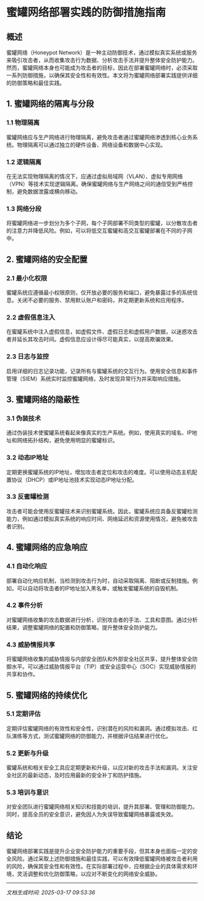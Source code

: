 # 蜜罐网络部署实践的防御措施指南

## 概述

蜜罐网络（Honeypot Network）是一种主动防御技术，通过模拟真实系统或服务来吸引攻击者，从而收集攻击行为数据、分析攻击手法并提升整体安全防护能力。然而，蜜罐网络本身也可能成为攻击者的目标，因此在部署蜜罐网络时，必须采取一系列防御措施，以确保其安全性和有效性。本文将为蜜罐网络部署实践提供详细的防御策略和最佳实践。

## 1. 蜜罐网络的隔离与分段

### 1.1 物理隔离
蜜罐网络应与生产网络进行物理隔离，避免攻击者通过蜜罐网络渗透到核心业务系统。物理隔离可以通过独立的硬件设备、网络设备和数据中心实现。

### 1.2 逻辑隔离
在无法实现物理隔离的情况下，应通过虚拟局域网（VLAN）、虚拟专用网络（VPN）等技术实现逻辑隔离。确保蜜罐网络与生产网络之间的通信受到严格控制，避免数据泄露或横向移动。

### 1.3 网络分段
将蜜罐网络进一步划分为多个子网，每个子网部署不同类型的蜜罐，以分散攻击者的注意力并降低风险。例如，可以将低交互蜜罐和高交互蜜罐部署在不同的子网中。

## 2. 蜜罐网络的安全配置

### 2.1 最小化权限
蜜罐系统应遵循最小权限原则，仅开放必要的服务和端口，避免暴露过多的系统信息。关闭不必要的服务、禁用默认账户和密码，并定期更新系统和应用程序。

### 2.2 虚假信息注入
在蜜罐系统中注入虚假信息，如虚假文件、虚假日志和虚假用户数据，以迷惑攻击者并延长其攻击时间。虚假信息应设计得尽可能真实，以提高欺骗效果。

### 2.3 日志与监控
启用详细的日志记录功能，记录所有与蜜罐系统的交互行为。使用安全信息和事件管理（SIEM）系统实时监控蜜罐网络，及时发现异常行为并采取响应措施。

## 3. 蜜罐网络的隐蔽性

### 3.1 伪装技术
通过伪装技术使蜜罐系统看起来像真实的生产系统。例如，使用真实的域名、IP地址和网络拓扑结构，避免使用明显的蜜罐标识。

### 3.2 动态IP地址
定期更换蜜罐系统的IP地址，增加攻击者定位和攻击的难度。可以使用动态主机配置协议（DHCP）或IP地址池技术实现动态IP地址分配。

### 3.3 反蜜罐检测
攻击者可能会使用反蜜罐技术来识别蜜罐系统。因此，蜜罐系统应具备反蜜罐检测能力，例如通过模拟真实系统的响应时间、网络延迟和资源使用情况，避免被攻击者识别。

## 4. 蜜罐网络的应急响应

### 4.1 自动化响应
部署自动化响应机制，当检测到攻击行为时，自动采取隔离、阻断或反制措施。例如，可以自动将攻击者的IP地址加入黑名单，或触发蜜罐系统的自毁机制。

### 4.2 事件分析
对蜜罐网络收集的攻击数据进行分析，识别攻击者的手法、工具和意图。通过分析结果，调整蜜罐网络的配置和防御策略，提升整体安全防护能力。

### 4.3 威胁情报共享
将蜜罐网络收集的威胁情报与内部安全团队和外部安全社区共享，提升整体安全防御水平。可以通过威胁情报平台（TIP）或安全运营中心（SOC）实现威胁情报的共享和协作。

## 5. 蜜罐网络的持续优化

### 5.1 定期评估
定期评估蜜罐网络的有效性和安全性，识别潜在的风险和漏洞。通过模拟攻击、红队演练等方式，测试蜜罐网络的防御能力，并根据评估结果进行优化。

### 5.2 更新与升级
蜜罐系统和相关安全工具应定期更新和升级，以应对新的攻击手法和漏洞。关注安全社区的最新动态，及时应用最新的安全补丁和防护措施。

### 5.3 培训与意识
对安全团队进行蜜罐网络相关知识和技能的培训，提升其部署、管理和防御能力。同时，提高全员的安全意识，避免因人为失误导致蜜罐网络暴露或失效。

## 结论

蜜罐网络部署实践是提升企业安全防护能力的重要手段，但其本身也面临一定的安全风险。通过采取上述防御措施和最佳实践，可以有效降低蜜罐网络被攻击者利用的风险，确保其安全性和有效性。在实际部署过程中，应根据企业的具体需求和环境，灵活调整和优化防御策略，以应对不断变化的网络安全威胁。

---

*文档生成时间: 2025-03-17 09:53:36*
